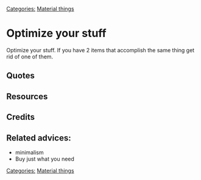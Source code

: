 [Categories:](../Categories/index.md) [Material things](../Categories/Material%20things.md)
# Optimize your stuff

Optimize your stuff. If you have 2 items that accomplish the same thing get rid of one of them.

## Quotes

## Resources

## Credits

## Related advices:

- minimalism
- Buy just what you need


[Categories:](../Categories/index.md) [Material things](../Categories/Material%20things.md)